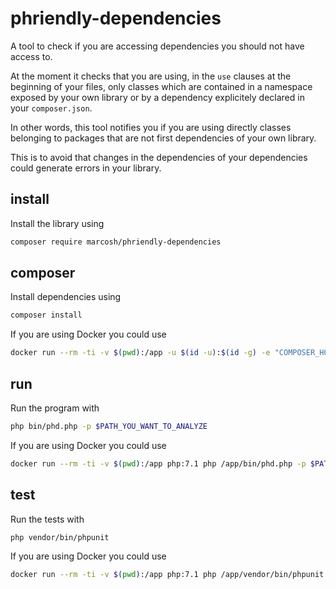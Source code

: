 # phriendly-dependencies

A tool to check if you are accessing dependencies you should not have access to.

At the moment it checks that you are using, in the `use` clauses at the
beginning of your files, only classes which are contained in a namespace exposed
by your own library or by a dependency explicitely declared in your
`composer.json`.

In other words, this tool notifies you if you are using directly classes
belonging to packages that are not first dependencies of your own library.

This is to avoid that changes in the dependencies of your dependencies could
generate errors in your library.

## install

Install the library using

```bash
composer require marcosh/phriendly-dependencies
```

## composer

Install dependencies using

```bash
composer install
```

If you are using Docker you could use

```bash
docker run --rm -ti -v $(pwd):/app -u $(id -u):$(id -g) -e "COMPOSER_HOME=/tmp/composer" composer install
```
## run

Run the program with

```bash
php bin/phd.php -p $PATH_YOU_WANT_TO_ANALYZE
```

If you are using Docker you could use

```bash
docker run --rm -ti -v $(pwd):/app php:7.1 php /app/bin/phd.php -p $PATH_YOU_WANT_TO_ANALYZE
```

## test

Run the tests with

```bash
php vendor/bin/phpunit
```

If you are using Docker you could use

```bash
docker run --rm -ti -v $(pwd):/app php:7.1 php /app/vendor/bin/phpunit -c /app/phpunit.xml
```
